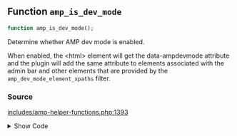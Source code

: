 ## Function `amp_is_dev_mode`

```php
function amp_is_dev_mode();
```

Determine whether AMP dev mode is enabled.

When enabled, the &lt;html&gt; element will get the data-ampdevmode attribute and the plugin will add the same attribute to elements associated with the admin bar and other elements that are provided by the `amp_dev_mode_element_xpaths` filter.

### Source

[includes/amp-helper-functions.php:1393](https://github.com/ampproject/amp-wp/blob/develop/includes/amp-helper-functions.php#L1393-L1416)

<details>
<summary>Show Code</summary>

```php
function amp_is_dev_mode() {

	/**
	 * Filters whether AMP mode is enabled.
	 *
	 * When enabled, the data-ampdevmode attribute will be added to the document element and it will allow the
	 * attributes to be added to the admin bar. It will also add the attribute to all elements which match the
	 * queries for the expressions returned by the 'amp_dev_mode_element_xpaths' filter.
	 *
	 * @since 1.3
	 * @param bool Whether AMP dev mode is enabled.
	 */
	return apply_filters(
		'amp_dev_mode_enabled',
		(
			// For the few sites that forcibly show the admin bar even when the user is logged out, only enable dev
			// mode if the user is actually logged in. This prevents the dev mode from being served to crawlers
			// when they index the AMP version. The theme support check disables dev mode in Reader mode.
			( is_admin_bar_showing() && is_user_logged_in() )
			||
			is_customize_preview()
		)
	);
}
```

</details>
